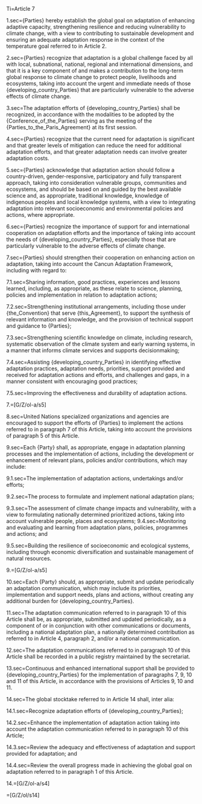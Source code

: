 Ti=Article 7

1.sec={Parties} hereby establish the global goal on adaptation of enhancing adaptive capacity, strengthening resilience and reducing vulnerability to climate change, with a view to contributing to sustainable development and ensuring an adequate adaptation response in the context of the temperature goal referred to in Article 2.

2.sec={Parties} recognize that adaptation is a global challenge faced by all with local, subnational, national, regional and international dimensions, and that it is a key component of and makes a contribution to the long-term global response to climate change to protect people, livelihoods and ecosystems, taking into account the urgent and immediate needs of those {developing_country_Parties} that are particularly vulnerable to the adverse effects of climate change.

3.sec=The adaptation efforts of {developing_country_Parties} shall be recognized, in accordance with the modalities to be adopted by the {Conference_of_the_Parties} serving as the meeting of the {Parties_to_the_Paris_Agreement} at its first session.

4.sec={Parties} recognize that the current need for adaptation is significant and that greater levels of mitigation can reduce the need for additional adaptation efforts, and that greater adaptation needs can involve greater adaptation costs.

5.sec={Parties} acknowledge that adaptation action should follow a country-driven, gender-responsive, participatory and fully transparent approach, taking into consideration vulnerable groups, communities and ecosystems, and should be based on and guided by the best available science and, as appropriate, traditional knowledge, knowledge of indigenous peoples and local knowledge systems, with a view to integrating adaptation into relevant socioeconomic and environmental policies and actions, where appropriate.

6.sec={Parties} recognize the importance of support for and international cooperation on adaptation efforts and the importance of taking into account the needs of {developing_country_Parties}, especially those that are particularly vulnerable to the adverse effects of climate change.

7.sec={Parties} should strengthen their cooperation on enhancing action on adaptation, taking into account the Cancun Adaptation Framework, including with regard to:

7.1.sec=Sharing information, good practices, experiences and lessons learned, including, as appropriate, as these relate to science, planning, policies and implementation in relation to adaptation actions;

7.2.sec=Strengthening institutional arrangements, including those under {the_Convention} that serve {this_Agreement}, to support the synthesis of relevant information and knowledge, and the provision of technical support and guidance to {Parties};

7.3.sec=Strengthening scientific knowledge on climate, including research, systematic observation of the climate system and early warning systems, in a manner that informs climate services and supports decisionmaking;

7.4.sec=Assisting {developing_country_Parties} in identifying effective adaptation practices, adaptation needs, priorities, support provided and received for adaptation actions and efforts, and challenges and gaps, in a manner consistent with encouraging good practices;

7.5.sec=Improving the effectiveness and durability of adaptation actions.

7.=[G/Z/ol-a/s5]

8.sec=United Nations specialized organizations and agencies are encouraged to support the efforts of {Parties} to implement the actions referred to in paragraph 7 of this Article, taking into account the provisions of paragraph 5 of this Article.

9.sec=Each {Party} shall, as appropriate, engage in adaptation planning processes and the implementation of actions, including the development or enhancement of relevant plans, policies and/or contributions, which may include:

9.1.sec=The implementation of adaptation actions, undertakings and/or efforts;

9.2.sec=The process to formulate and implement national adaptation plans;

9.3.sec=The assessment of climate change impacts and vulnerability, with a view to formulating nationally determined prioritized actions, taking into account vulnerable people, places and ecosystems; 9.4.sec=Monitoring and evaluating and learning from adaptation plans, policies, programmes and actions; and

9.5.sec=Building the resilience of socioeconomic and ecological systems, including through economic diversification and sustainable management of natural resources.

9.=[G/Z/ol-a/s5]

10.sec=Each {Party} should, as appropriate, submit and update periodically an adaptation communication, which may include its priorities, implementation and support needs, plans and actions, without creating any additional burden for {developing_country_Parties}.

11.sec=The adaptation communication referred to in paragraph 10 of this Article shall be, as appropriate, submitted and updated periodically, as a component of or in conjunction with other communications or documents, including a national adaptation plan, a nationally determined contribution as referred to in Article 4, paragraph 2, and/or a national communication.

12.sec=The adaptation communications referred to in paragraph 10 of this Article shall be recorded in a public registry maintained by the secretariat.

13.sec=Continuous and enhanced international support shall be provided to {developing_country_Parties} for the implementation of paragraphs 7, 9, 10 and 11 of this Article, in accordance with the provisions of Articles 9, 10 and 11.

14.sec=The global stocktake referred to in Article 14 shall, inter alia:

14.1.sec=Recognize adaptation efforts of {developing_country_Parties};

14.2.sec=Enhance the implementation of adaptation action taking into account the adaptation communication referred to in paragraph 10 of this Article;

14.3.sec=Review the adequacy and effectiveness of adaptation and support provided for adaptation; and

14.4.sec=Review the overall progress made in achieving the global goal on adaptation referred to in paragraph 1 of this Article.

14.=[G/Z/ol-a/s4]

=[G/Z/ol/s14]
